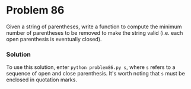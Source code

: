 # Problem 86
Given a string of parentheses, write a function to compute the minimum 
number of parentheses to be removed to make the string valid (i.e. each 
open parenthesis is eventually closed).

### Solution
To use this solution, enter `python problem86.py s`, where `s` refers to
a sequence of open and close parenthesis. It's worth noting that `s` must
be enclosed in quotation marks.